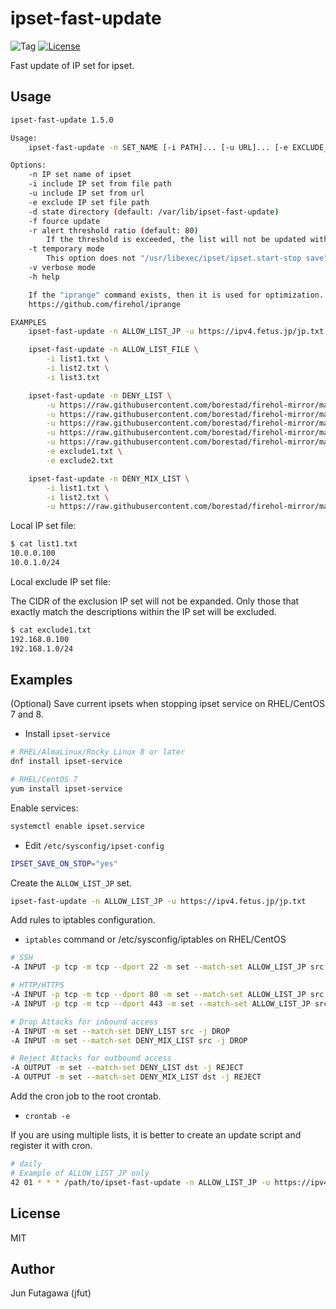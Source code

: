 # ipset-fast-update

![Tag](https://img.shields.io/github/tag/jfut/ipset-fast-update.svg)
[![License](https://img.shields.io/badge/license-MIT-blue.svg)](https://opensource.org/licenses/MIT)

Fast update of IP set for ipset.

## Usage

```bash
ipset-fast-update 1.5.0

Usage:
    ipset-fast-update -n SET_NAME [-i PATH]... [-u URL]... [-e EXCLUDE_PATH]... [OPTIONS...]

Options:
    -n IP set name of ipset
    -i include IP set from file path
    -u include IP set from url
    -e exclude IP set file path
    -d state directory (default: /var/lib/ipset-fast-update)
    -f fource update
    -r alert threshold ratio (default: 80)
        If the threshold is exceeded, the list will not be updated without the -f option.
    -t temporary mode
        This option does not "/usr/libexec/ipset/ipset.start-stop save" for persistent settings.
    -v verbose mode
    -h help

    If the "iprange" command exists, then it is used for optimization.
    https://github.com/firehol/iprange

EXAMPLES
    ipset-fast-update -n ALLOW_LIST_JP -u https://ipv4.fetus.jp/jp.txt

    ipset-fast-update -n ALLOW_LIST_FILE \
        -i list1.txt \
        -i list2.txt \
        -i list3.txt

    ipset-fast-update -n DENY_LIST \
        -u https://raw.githubusercontent.com/borestad/firehol-mirror/main/firehol_level1.netset \
        -u https://raw.githubusercontent.com/borestad/firehol-mirror/main/firehol_level2.netset \
        -u https://raw.githubusercontent.com/borestad/firehol-mirror/main/firehol_level3.netset \
        -u https://raw.githubusercontent.com/borestad/firehol-mirror/main/firehol_level4.netset \
        -u https://raw.githubusercontent.com/borestad/firehol-mirror/main/firehol_anonymous.netset \
        -e exclude1.txt \
        -e exclude2.txt

    ipset-fast-update -n DENY_MIX_LIST \
        -i list1.txt \
        -i list2.txt \
        -u https://raw.githubusercontent.com/borestad/firehol-mirror/main/firehol_level1.netset
```

Local IP set file:

```bash
$ cat list1.txt
10.0.0.100
10.0.1.0/24
```

Local exclude IP set file:

The CIDR of the exclusion IP set will not be expanded. Only those that exactly match the descriptions within the IP set will be excluded.

```bash
$ cat exclude1.txt
192.168.0.100
192.168.1.0/24
```

## Examples

(Optional) Save current ipsets when stopping ipset service on RHEL/CentOS 7 and 8.

- Install `ipset-service`

```bash
# RHEL/AlmaLinux/Rocky Linux 8 or later
dnf install ipset-service

# RHEL/CentOS 7
yum install ipset-service
```

Enable services:

```bash
systemctl enable ipset.service
```

- Edit `/etc/sysconfig/ipset-config`

```bash
IPSET_SAVE_ON_STOP="yes"
```

Create the `ALLOW_LIST_JP` set.

```bash
ipset-fast-update -n ALLOW_LIST_JP -u https://ipv4.fetus.jp/jp.txt
```

Add rules to iptables configuration.

- `iptables` command or /etc/sysconfig/iptables on RHEL/CentOS

```bash
# SSH
-A INPUT -p tcp -m tcp --dport 22 -m set --match-set ALLOW_LIST_JP src -j ACCEPT

# HTTP/HTTPS
-A INPUT -p tcp -m tcp --dport 80 -m set --match-set ALLOW_LIST_JP src -j ACCEPT
-A INPUT -p tcp -m tcp --dport 443 -m set --match-set ALLOW_LIST_JP src -j ACCEPT

# Drop Attacks for inbound access
-A INPUT -m set --match-set DENY_LIST src -j DROP
-A INPUT -m set --match-set DENY_MIX_LIST src -j DROP

# Reject Attacks for outbound access
-A OUTPUT -m set --match-set DENY_LIST dst -j REJECT
-A OUTPUT -m set --match-set DENY_MIX_LIST dst -j REJECT
```
Add the cron job to the root crontab.

- `crontab -e`

If you are using multiple lists, it is better to create an update script and register it with cron.

```bash
# daily
# Example of ALLOW_LIST_JP only
42 01 * * * /path/to/ipset-fast-update -n ALLOW_LIST_JP -u https://ipv4.fetus.jp/jp.txt
```

## License

MIT

## Author

Jun Futagawa (jfut)

